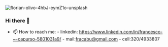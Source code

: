 <div> 


![florian-olivo-4hbJ-eymZ1o-unsplash](https://user-images.githubusercontent.com/100199965/233205537-7ab6c8cc-7084-4d4d-9f43-f67f88ef46e7.jpg)

<div/>

### Hi there 👋
- 📫 How to reach me:   - linkedin: https://www.linkedin.com/in/francesco-~-capurso-5801031a9/
                        - mail:fracabu@gmail.com
                         - cell:320/4933807
<!--
**fracabu/fracabu** is a ✨ _special_ ✨ repository because its `README.md` (this file) appears on your GitHub profile.

Here are some ideas to get you started:

- 🔭 I’m currently working on 
- 🌱 I’m currently learning ...
- 👯 I’m looking to collaborate on ...
- 🤔 I’m looking for help with ...
- 💬 Ask me about ...
- 📫 How to reach me:
    
- 😄 Pronouns: ...
- ⚡ Fun fact: ...
-->
